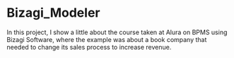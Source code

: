# Bizagi_Modeler

In this project, I show a little about the course taken at Alura on BPMS using Bizagi Software, where the example was about a book company that needed to change its sales process to increase revenue.
